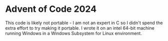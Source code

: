 # Advent of Code 2024

This code is likely not portable - I am not an expert in C so I didn't spend the extra effort to try making it portable. I wrote it on an intel 64-bit machine running Windows in a Windows Subsystem for Linux environment.

